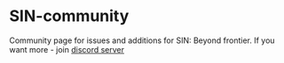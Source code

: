 # SIN-community
Community page for issues and additions for SIN: Beyond frontier. If you want more - join [discord server](https://discord.gg/tvTVgxWVG8)
